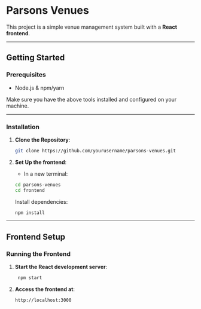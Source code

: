 # Parsons Venues

This project is a simple venue management system built with a **React frontend**.

---

## Getting Started

### Prerequisites
- Node.js & npm/yarn

Make sure you have the above tools installed and configured on your machine.

---

### Installation

1. **Clone the Repository**:
   ```bash
   git clone https://github.com/yourusername/parsons-venues.git
   ```
   
2. **Set Up the frontend**:
   - In a new terminal:
   ```bash
   cd parsons-venues
   cd frontend
   ```
   Install dependencies:
   ```bash
   npm install
   ```

---

## Frontend Setup

### Running the Frontend

1. **Start the React development server**:
    ```bash
     npm start
    ```
2. **Access the frontend at**:
   ```bash
   http://localhost:3000
   ```
